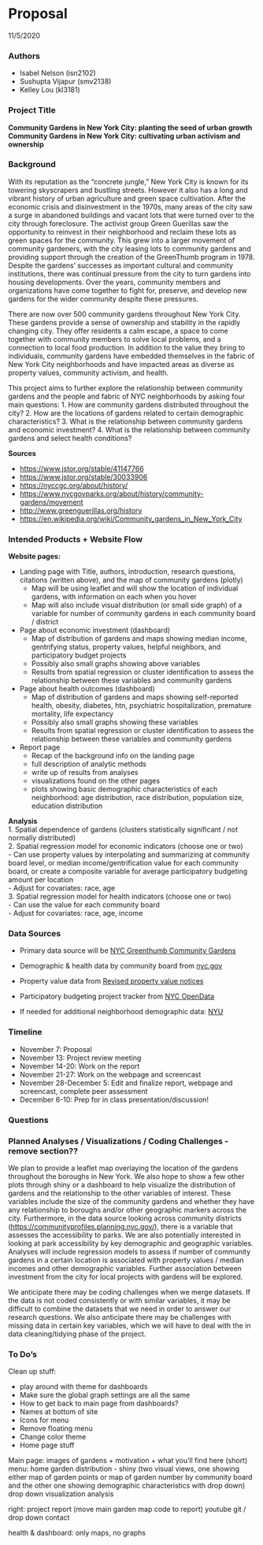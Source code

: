 Proposal
================
11/5/2020

### Authors

  - Isabel Nelson (isn2102)
  - Sushupta Vijapur (smv2138)
  - Kelley Lou (kl3181)

### Project Title

**Community Gardens in New York City: planting the seed of urban
growth**  
**Community Gardens in New York City: cultivating urban activism and
ownership**

### Background

With its reputation as the “concrete jungle,” New York City is known for
its towering skyscrapers and bustling streets. However it also has a
long and vibrant history of urban agriculture and green space
cultivation. After the economic crisis and disinvestment in the 1970s,
many areas of the city saw a surge in abandoned buildings and vacant
lots that were turned over to the city through foreclosure. The activist
group Green Guerillas saw the opportunity to reinvest in their
neighborhood and reclaim these lots as green spaces for the community.
This grew into a larger movement of community gardeners, with the city
leasing lots to community gardens and providing support through the
creation of the GreenThumb program in 1978. Despite the gardens’
successes as important cultural and community institutions, there was
continual pressure from the city to turn gardens into housing
developments. Over the years, community members and organizations have
come together to fight for, preserve, and develop new gardens for the
wider community despite these pressures.

There are now over 500 community gardens throughout New York City. These
gardens provide a sense of ownership and stability in the rapidly
changing city. They offer residents a calm escape, a space to come
together with community members to solve local problems, and a
connection to local food production. In addition to the value they bring
to individuals, community gardens have embedded themselves in the fabric
of New York City neighborhoods and have impacted areas as diverse as
property values, community activism, and health.

This project aims to further explore the relationship between community
gardens and the people and fabric of NYC neighborhoods by asking four
main questions: 1. How are community gardens distributed throughout the
city? 2. How are the locations of gardens related to certain demographic
characteristics? 3. What is the relationship between community gardens
and economic investment? 4. What is the relationship between community
gardens and select health conditions?

**Sources**

  - <https://www.jstor.org/stable/41147766>
  - <https://www.jstor.org/stable/30033906>
  - <https://nyccgc.org/about/history/>
  - <https://www.nycgovparks.org/about/history/community-gardens/movement>
  - <http://www.greenguerillas.org/history>
  - <https://en.wikipedia.org/wiki/Community_gardens_in_New_York_City>

### Intended Products + Website Flow

**Website pages:**

  - Landing page with Title, authors, introduction, research questions,
    citations (written above), and the map of community gardens (plotly)
      - Map will be using leaflet and will show the location of
        individual gardens, with information on each when you hover  
      - Map will also include visual distribution (or small side graph)
        of a variable for number of community gardens in each community
        board / district  
  - Page about economic investment (dashboard)
      - Map of distribution of gardens and maps showing median income,
        gentrifying status, property values, helpful neighbors, and
        participatory budget projects  
      - Possibly also small graphs showing above variables  
      - Results from spatial regression or cluster identification to
        assess the relationship between these variables and community
        gardens  
  - Page about health outcomes (dashboard)
      - Map of distribution of gardens and maps showing self-reported
        health, obesity, diabetes, htn, psychiatric hospitalization,
        premature mortality, life expectancy  
      - Possibly also small graphs showing these variables  
      - Results from spatial regression or cluster identification to
        assess the relationship between these variables and community
        gardens  
  - Report page
      - Recap of the background info on the landing page  
      - full description of analytic methods  
      - write up of results from analyses  
      - visualizations found on the other pages  
      - plots showing basic demographic characteristics of each
        neighborhood: age distribution, race distribution, population
        size, education distribution

**Analysis**  
1\. Spatial dependence of gardens (clusters statistically significant /
not normally distributed)  
2\. Spatial regression model for economic indicators (choose one or
two)  
\- Can use property values by interpolating and summarizing at community
board level, or median income/gentrification value for each community
board, or create a composite variable for average participatory
budgeting amount per location  
\- Adjust for covariates: race, age  
3\. Spatial regression model for health indicators (choose one or two)  
\- Can use the value for each community board  
\- Adjust for covariates: race, age, income

### Data Sources

  - Primary data source will be [NYC Greenthumb Community
    Gardens](https://data.cityofnewyork.us/Environment/NYC-Greenthumb-Community-Gardens/ajxm-kzmj)

  - Demographic & health data by community board from
    [nyc.gov](https://communityprofiles.planning.nyc.gov/)

  - Property value data from [Revised property value
    notices](https://data.cityofnewyork.us/City-Government/Revised-Notice-of-Property-Value-RNOPV-/8vgb-zm6e)

  - Participatory budgeting project tracker from [NYC
    OpenData](https://data.cityofnewyork.us/City-Government/Participatory-Budgeting-Project-Tracker/qm5f-frjb)

  - If needed for additional neighborhood demographic data:
    [NYU](https://furmancenter.org/neighborhoods)

### Timeline

  - November 7: Proposal
  - November 13: Project review meeting
  - November 14-20: Work on the report
  - November 21-27: Work on the webpage and screencast
  - November 28-December 5: Edit and finalize report, webpage and
    screencast, complete peer assessment
  - December 6-10: Prep for in class presentation/discussion\!

### Questions

### Planned Analyses / Visualizations / Coding Challenges - remove section??

We plan to provide a leaflet map overlaying the location of the gardens
throughout the boroughs in New York. We also hope to show a few other
plots through shiny or a dashboard to help visualize the distribution of
gardens and the relationship to the other variables of interest. These
variables include the size of the community gardens and whether they
have any relationship to boroughs and/or other geographic markers across
the city. Furthermore, in the data source looking across community
districts (<https://communityprofiles.planning.nyc.gov/>), there is a
variable that assesses the accessibility to parks. We are also
potentially interested in looking at park accessibility by key
demographic and geographic variables. Analyses will include regression
models to assess if number of community gardens in a certain location is
associated with property values / median incomes and other demographic
variables. Further association between investment from the city for
local projects with gardens will be explored.

We anticipate there may be coding challenges when we merge datasets. If
the data is not coded consistently or with similar variables, it may be
difficult to combine the datasets that we need in order to answer our
research questions. We also anticipate there may be challenges with
missing data in certain key variables, which we will have to deal with
the in data cleaning/tidying phase of the project.

### To Do’s

Clean up stuff:

  - play around with theme for dashboards
  - Make sure the global graph settings are all the same
  - How to get back to main page from dashboards?
  - Names at bottom of site
  - Icons for menu
  - Remove floating menu
  - Change color theme
  - Home page stuff

Main page: images of gardens + motivation + what you’ll find here
(short) menu: home garden distribution - shiny (two visual views, one
showing either map of garden points or map of garden number by community
board and the other one showing demographic characteristics with drop
down) drop down visualization analysis

right: project report (move main garden map code to report) youtube git
/ drop down contact

health & dashboard: only maps, no graphs
